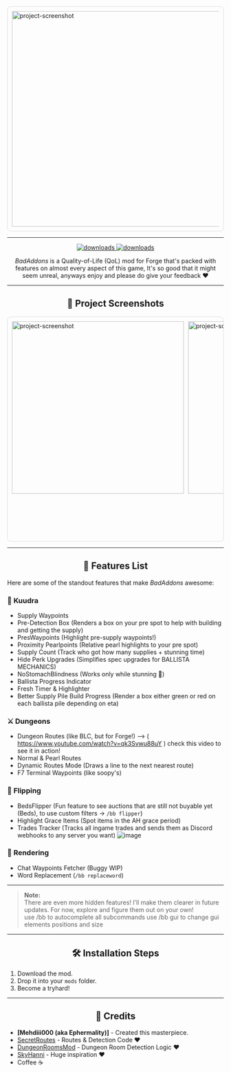 <div style="display: flex; overflow-x: auto; gap: 10px; padding: 10px; border: 1px solid #ddd; border-radius: 8px; justify-content: center;">
  <img src="https://github-production-user-asset-6210df.s3.amazonaws.com/52130360/393402704-ee536bd6-cba4-4c8b-84f3-3214243d16e1.png?X-Amz-Algorithm=AWS4-HMAC-SHA256&X-Amz-Credential=AKIAVCODYLSA53PQK4ZA%2F20241206%2Fus-east-1%2Fs3%2Faws4_request&X-Amz-Date=20241206T210129Z&X-Amz-Expires=300&X-Amz-Signature=deb1ced74b07777ffa01ada22f13b26ff25972489f46adeeef7152f8586819ea&X-Amz-SignedHeaders=host" alt="project-screenshot" width="500" >
</div>

***
<p align="center">
  <a href="https://github.com/mehdii000/BadAddons/releases" target="_blank">
    <img alt="downloads" src="https://img.shields.io/github/v/release/mehdii000/BadAddons?color=4166f5&style=flat-square" />
  </a>
  <a href="https://github.com/mehdii000/BadAddons/releases" target="_blank">
    <img alt="downloads" src="https://img.shields.io/github/downloads/mehdii000/BadAddons/total?color=4166f5&style=flat-square" />
  </a>
</p>

<p align="center" id="description"><em>BadAddons</em> is a Quality-of-Life (QoL) mod for Forge that's packed with features on almost every aspect of this game, It's so good that it might seem unreal, anyways enjoy and please do give your feedback ❤️</p>

---

<h2 align="center">📸 Project Screenshots</h2>

<div style="display: flex; overflow-x: auto; gap: 10px; padding: 10px; border: 1px solid #ddd; border-radius: 8px;">
  <img src="https://cdn.discordapp.com/attachments/1289199463658950851/1290277934489276426/image.png?ex=66fbe077&amp;is=66fa8ef7&amp;hm=26ac89cd7f1b606583d5796fb9d638170e0be7b33f7cb7e89c5f6bb2d9ba6938&amp;" alt="project-screenshot" width="400" >
  <img src="https://cdn.discordapp.com/attachments/1289199463658950851/1290270464878444586/image.png?ex=66fbd982&amp;is=66fa8802&amp;hm=a93eb4c59096da0987eaa3b3a1bbcccc4bbed9b03ac5837f1c1d73ad8cc20087&amp;" alt="project-screenshot" width="400" >
  <img src="https://cdn.discordapp.com/attachments/1066690788622356580/1310000830925246605/2024-11-23_19.14.49.png?ex=6743a0d8&is=67424f58&hm=0e4340b2e436f0fbb7fe5d8b13d27ebabcc7628769484498b989e0c954539fb6&" alt="project-screenshot" width="500" >
  <img src="https://cdn.discordapp.com/attachments/1275124186293207060/1310004171168153630/2024-10-16_23.22.45.png?ex=6743a3f5&is=67425275&hm=a24938eea8988fe5716e3a2d253c9906c0c88ece096a5e36d9c6d1d53a607afe&" alt="project-screenshot" width="500" >
  <img src="https://cdn.discordapp.com/attachments/1289199463658950851/1290269886462955530/image.png?ex=66fbd8f8&amp;is=66fa8778&amp;hm=dda7b90cbe62b45ef9cadb726f72e02774ad83a6104c71005d04328733e59faa&amp;" alt="project-screenshot" width="400" >
</div>

---

<h2 align="center">🧐 Features List</h2>

<p>Here are some of the standout features that make <em>BadAddons</em> awesome:</p>

### 🌋 **Kuudra**
- Supply Waypoints
- Pre-Detection Box (Renders a box on your pre spot to help with building and getting the supply)  
- PresWaypoints (Highlight pre-supply waypoints!)  
- Proximity Pearlpoints (Relative pearl highlights to your pre spot)  
- Supply Count (Track who got how many supplies + stunning time)  
- Hide Perk Upgrades (Simplifies spec upgrades for BALLISTA MECHANICS)  
- NoStomachBlindness (Works only while stunning 👀)  
- Ballista Progress Indicator  
- Fresh Timer & Highlighter  
- Better Supply Pile Build Progress (Render a box either green or red on each ballista pile depending on eta)

### ⚔️ **Dungeons**
- Dungeon Routes (like BLC, but for Forge!)
  --> ( https://www.youtube.com/watch?v=qk3Svwu88uY ) check this video to see it in action!
- Normal & Pearl Routes  
- Dynamic Routes Mode (Draws a line to the next nearest route)  
- F7 Terminal Waypoints (like soopy's)

### 💸 **Flipping**
- BedsFlipper (Fun feature to see auctions that are still not buyable yet (Beds), to use custom filters -> `/bb flipper`)  
- Highlight Grace Items (Spot items in the AH grace period)  
- Trades Tracker (Tracks all ingame trades and sends them as Discord webhooks to any server you want)
![image](https://github.com/user-attachments/assets/2af366ec-6a50-4c18-9ae7-c97ada15a0b9)
  
### 🔎 **Rendering**
- Chat Waypoints Fetcher  (Buggy WIP)
- Word Replacement (`/bb replaceword`)  

---

> **Note:**  
> There are even more hidden features! I’ll make them clearer in future updates. For now, explore and figure them out on your own!  
> use /bb <TAB> to autocomplete all subcommands
> use /bb gui to change gui elements positions and size
---

<h2 align="center">🛠️ Installation Steps</h2>

1. Download the mod.  
2. Drop it into your `mods` folder.  
3. Become a tryhard!

---

<h2 align="center">🤝 Credits</h2>

- **[Mehdiii000 (aka Ephermality)]** - Created this masterpiece.  
- [SecretRoutes](https://github.com/yourboykyle/SecretRoutes) - Routes & Detection Code ❤️  
- [DungeonRoomsMod](https://github.com/Quantizr/DungeonRoomsMod) - Dungeon Room Detection Logic ❤️  
- [SkyHanni](https://github.com/hannibal002/SkyHanni) - Huge inspiration ❤️  
- Coffee ☕  
